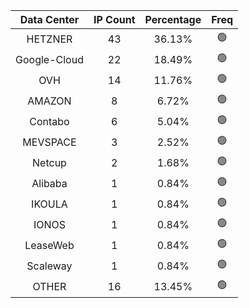 | Data Center | IP Count | Percentage | Freq |
|:------------:|:--------:|:-----------:|:-----:|
| HETZNER | 43 | 36.13% | 🟢 |
| Google-Cloud | 22 | 18.49% | 🟢 |
| OVH | 14 | 11.76% | 🟢 |
| AMAZON | 8 | 6.72% | 🟢 |
| Contabo | 6 | 5.04% | 🟢 |
| MEVSPACE | 3 | 2.52% | 🟢 |
| Netcup | 2 | 1.68% | 🟢 |
| Alibaba | 1 | 0.84% | 🟢 |
| IKOULA | 1 | 0.84% | 🟢 |
| IONOS | 1 | 0.84% | 🟢 |
| LeaseWeb | 1 | 0.84% | 🟢 |
| Scaleway | 1 | 0.84% | 🟢 |
| OTHER | 16 | 13.45% | 🟢 |